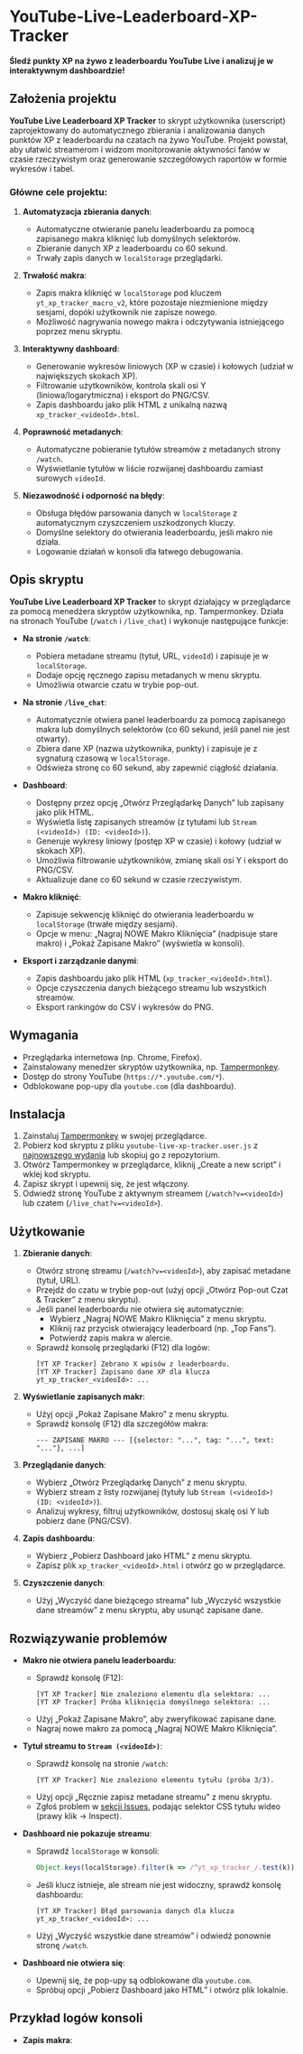 # YouTube-Live-Leaderboard-XP-Tracker

**Śledź punkty XP na żywo z leaderboardu YouTube Live i analizuj je w interaktywnym dashboardzie!**

## Założenia projektu

**YouTube Live Leaderboard XP Tracker** to skrypt użytkownika (userscript) zaprojektowany do automatycznego zbierania i analizowania danych punktów XP z leaderboardu na czatach na żywo YouTube. Projekt powstał, aby ułatwić streamerom i widzom monitorowanie aktywności fanów w czasie rzeczywistym oraz generowanie szczegółowych raportów w formie wykresów i tabel.

### Główne cele projektu:
1. **Automatyzacja zbierania danych**:
   - Automatyczne otwieranie panelu leaderboardu za pomocą zapisanego makra kliknięć lub domyślnych selektorów.
   - Zbieranie danych XP z leaderboardu co 60 sekund.
   - Trwały zapis danych w `localStorage` przeglądarki.

2. **Trwałość makra**:
   - Zapis makra kliknięć w `localStorage` pod kluczem `yt_xp_tracker_macro_v2`, które pozostaje niezmienione między sesjami, dopóki użytkownik nie zapisze nowego.
   - Możliwość nagrywania nowego makra i odczytywania istniejącego poprzez menu skryptu.

3. **Interaktywny dashboard**:
   - Generowanie wykresów liniowych (XP w czasie) i kołowych (udział w największych skokach XP).
   - Filtrowanie użytkowników, kontrola skali osi Y (liniowa/logarytmiczna) i eksport do PNG/CSV.
   - Zapis dashboardu jako plik HTML z unikalną nazwą `xp_tracker_<videoId>.html`.

4. **Poprawność metadanych**:
   - Automatyczne pobieranie tytułów streamów z metadanych strony `/watch`.
   - Wyświetlanie tytułów w liście rozwijanej dashboardu zamiast surowych `videoId`.

5. **Niezawodność i odporność na błędy**:
   - Obsługa błędów parsowania danych w `localStorage` z automatycznym czyszczeniem uszkodzonych kluczy.
   - Domyślne selektory do otwierania leaderboardu, jeśli makro nie działa.
   - Logowanie działań w konsoli dla łatwego debugowania.

## Opis skryptu

**YouTube Live Leaderboard XP Tracker** to skrypt działający w przeglądarce za pomocą menedżera skryptów użytkownika, np. Tampermonkey. Działa na stronach YouTube (`/watch` i `/live_chat`) i wykonuje następujące funkcje:

- **Na stronie `/watch`**:
  - Pobiera metadane streamu (tytuł, URL, `videoId`) i zapisuje je w `localStorage`.
  - Dodaje opcję ręcznego zapisu metadanych w menu skryptu.
  - Umożliwia otwarcie czatu w trybie pop-out.

- **Na stronie `/live_chat`**:
  - Automatycznie otwiera panel leaderboardu za pomocą zapisanego makra lub domyślnych selektorów (co 60 sekund, jeśli panel nie jest otwarty).
  - Zbiera dane XP (nazwa użytkownika, punkty) i zapisuje je z sygnaturą czasową w `localStorage`.
  - Odświeża stronę co 60 sekund, aby zapewnić ciągłość działania.

- **Dashboard**:
  - Dostępny przez opcję „Otwórz Przeglądarkę Danych” lub zapisany jako plik HTML.
  - Wyświetla listę zapisanych streamów (z tytułami lub `Stream (<videoId>) (ID: <videoId>)`).
  - Generuje wykresy liniowy (postęp XP w czasie) i kołowy (udział w skokach XP).
  - Umożliwia filtrowanie użytkowników, zmianę skali osi Y i eksport do PNG/CSV.
  - Aktualizuje dane co 60 sekund w czasie rzeczywistym.

- **Makro kliknięć**:
  - Zapisuje sekwencję kliknięć do otwierania leaderboardu w `localStorage` (trwałe między sesjami).
  - Opcje w menu: „Nagraj NOWE Makro Kliknięcia” (nadpisuje stare makro) i „Pokaż Zapisane Makro” (wyświetla w konsoli).

- **Eksport i zarządzanie danymi**:
  - Zapis dashboardu jako plik HTML (`xp_tracker_<videoId>.html`).
  - Opcje czyszczenia danych bieżącego streamu lub wszystkich streamów.
  - Eksport rankingów do CSV i wykresów do PNG.

## Wymagania
- Przeglądarka internetowa (np. Chrome, Firefox).
- Zainstalowany menedżer skryptów użytkownika, np. [Tampermonkey](https://www.tampermonkey.net/).
- Dostęp do strony YouTube (`https://*.youtube.com/*`).
- Odblokowane pop-upy dla `youtube.com` (dla dashboardu).

## Instalacja
1. Zainstaluj [Tampermonkey](https://www.tampermonkey.net/) w swojej przeglądarce.
2. Pobierz kod skryptu z pliku `youtube-live-xp-tracker.user.js` z [najnowszego wydania](https://github.com/[TwojaNazwaUzytkownika]/youtube-live-xp-tracker/releases) lub skopiuj go z repozytorium.
3. Otwórz Tampermonkey w przeglądarce, kliknij „Create a new script” i wklej kod skryptu.
4. Zapisz skrypt i upewnij się, że jest włączony.
5. Odwiedź stronę YouTube z aktywnym streamem (`/watch?v=<videoId>`) lub czatem (`/live_chat?v=<videoId>`).

## Użytkowanie
1. **Zbieranie danych**:
   - Otwórz stronę streamu (`/watch?v=<videoId>`), aby zapisać metadane (tytuł, URL).
   - Przejdź do czatu w trybie pop-out (użyj opcji „Otwórz Pop-out Czat & Tracker” z menu skryptu).
   - Jeśli panel leaderboardu nie otwiera się automatycznie:
     - Wybierz „Nagraj NOWE Makro Kliknięcia” z menu skryptu.
     - Kliknij raz przycisk otwierający leaderboard (np. „Top Fans”).
     - Potwierdź zapis makra w alercie.
   - Sprawdź konsolę przeglądarki (F12) dla logów:
     ```
     [YT XP Tracker] Zebrano X wpisów z leaderboardu.
     [YT XP Tracker] Zapisano dane XP dla klucza yt_xp_tracker_<videoId>: ...
     ```

2. **Wyświetlanie zapisanych makr**:
   - Użyj opcji „Pokaż Zapisane Makro” z menu skryptu.
   - Sprawdź konsolę (F12) dla szczegółów makra:
     ```
     --- ZAPISANE MAKRO --- [{selector: "...", tag: "...", text: "..."}, ...]
     ```

3. **Przeglądanie danych**:
   - Wybierz „Otwórz Przeglądarkę Danych” z menu skryptu.
   - Wybierz stream z listy rozwijanej (tytuły lub `Stream (<videoId>) (ID: <videoId>)`).
   - Analizuj wykresy, filtruj użytkowników, dostosuj skalę osi Y lub pobierz dane (PNG/CSV).

4. **Zapis dashboardu**:
   - Wybierz „Pobierz Dashboard jako HTML” z menu skryptu.
   - Zapisz plik `xp_tracker_<videoId>.html` i otwórz go w przeglądarce.

5. **Czyszczenie danych**:
   - Użyj „Wyczyść dane bieżącego streama” lub „Wyczyść wszystkie dane streamów” z menu skryptu, aby usunąć zapisane dane.

## Rozwiązywanie problemów
- **Makro nie otwiera panelu leaderboardu**:
  - Sprawdź konsolę (F12):
    ```
    [YT XP Tracker] Nie znaleziono elementu dla selektora: ...
    [YT XP Tracker] Próba kliknięcia domyślnego selektora: ...
    ```
  - Użyj „Pokaż Zapisane Makro”, aby zweryfikować zapisane dane.
  - Nagraj nowe makro za pomocą „Nagraj NOWE Makro Kliknięcia”.

- **Tytuł streamu to `Stream (<videoId>)`**:
  - Sprawdź konsolę na stronie `/watch`:
    ```
    [YT XP Tracker] Nie znaleziono elementu tytułu (próba 3/3).
    ```
  - Użyj opcji „Ręcznie zapisz metadane streamu” z menu skryptu.
  - Zgłoś problem w [sekcji Issues](https://github.com/[TwojaNazwaUzytkownika]/youtube-live-xp-tracker/issues), podając selektor CSS tytułu wideo (prawy klik → Inspect).

- **Dashboard nie pokazuje streamu**:
  - Sprawdź `localStorage` w konsoli:
    ```javascript
    Object.keys(localStorage).filter(k => /^yt_xp_tracker_/.test(k)).forEach(k => console.log(k, JSON.parse(localStorage.getItem(k))));
    ```
  - Jeśli klucz istnieje, ale stream nie jest widoczny, sprawdź konsolę dashboardu:
    ```
    [YT XP Tracker] Błąd parsowania danych dla klucza yt_xp_tracker_<videoId>: ...
    ```
  - Użyj „Wyczyść wszystkie dane streamów” i odwiedź ponownie stronę `/watch`.

- **Dashboard nie otwiera się**:
  - Upewnij się, że pop-upy są odblokowane dla `youtube.com`.
  - Spróbuj opcji „Pobierz Dashboard jako HTML” i otwórz plik lokalnie.

## Przykład logów konsoli
- **Zapis makra**:
